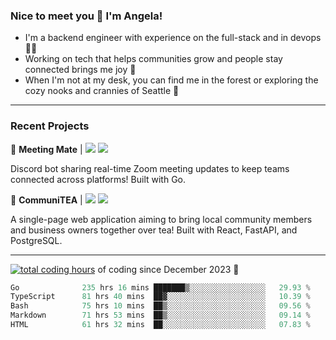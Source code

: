 ### Nice to meet you 👋 I'm Angela!

- I'm a backend engineer with experience on the full-stack and in devops 👩‍💻
- Working on tech that helps communities grow and people stay connected brings me joy 🤝
- When I'm not at my desk, you can find me in the forest or exploring the cozy nooks and crannies of Seattle 🧋

---

### Recent Projects

👾 **Meeting Mate** | [![](https://img.shields.io/badge/Code-violet.svg?style=flat-square)](https://github.com/angelajfisher/meeting-mate) [![](https://img.shields.io/badge/Site-violet.svg?style=flat-square)](https://angelajfisher.com/projects/meeting-mate)

Discord bot sharing real-time Zoom meeting updates to keep teams connected across platforms! Built with Go.

🍵 **CommuniTEA** | [![](https://img.shields.io/badge/Code-green.svg?style=flat-square)](https://gitlab.com/angelajfisher/communiTEA) [![](https://img.shields.io/badge/Demo-green.svg?style=flat-square)](https://angelajfisher.gitlab.io/communiTEA/)

A single-page web application aiming to bring local community members and business owners together over tea!  Built with React, FastAPI, and PostgreSQL.

---

<a href="https://wakatime.com/@018c1e94-8745-411f-aea1-f33be044d952"><img src="https://wakatime.com/badge/user/018c1e94-8745-411f-aea1-f33be044d952.svg?style=flat-square" alt="total coding hours" /></a> of coding since December 2023 🌊<br>
<!--START_SECTION:waka-->

```go
Go              235 hrs 16 mins ███████▒░░░░░░░░░░░░░░░░░   29.93 %
TypeScript      81 hrs 40 mins  ██▓░░░░░░░░░░░░░░░░░░░░░░   10.39 %
Bash            75 hrs 10 mins  ██▒░░░░░░░░░░░░░░░░░░░░░░   09.56 %
Markdown        71 hrs 53 mins  ██▒░░░░░░░░░░░░░░░░░░░░░░   09.14 %
HTML            61 hrs 32 mins  ██░░░░░░░░░░░░░░░░░░░░░░░   07.83 %
```

<!--END_SECTION:waka--> 
